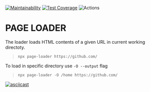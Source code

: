 [![Maintainability](https://api.codeclimate.com/v1/badges/b1c0db26234469206a07/maintainability)](https://codeclimate.com/github/IoannP/backend-project-lvl3/maintainability) [![Test Coverage](https://api.codeclimate.com/v1/badges/b1c0db26234469206a07/test_coverage)](https://codeclimate.com/github/IoannP/backend-project-lvl3/test_coverage) ![Actions](https://github.com/IoannP/backend-project-lvl3/workflows/Actions/badge.svg)

# PAGE LOADER

The loader loads HTML contents of a given URL in current working directoty.

> `npx page-loader https://github.com/`

To load in specific directory use `-O --output` flag

> `npx page-loader -O /home https://github.com/`

[![asciicast](https://asciinema.org/a/i0TfBNtcYClfzjNfPlJSdXDYm.svg)](https://asciinema.org/a/i0TfBNtcYClfzjNfPlJSdXDYm)

